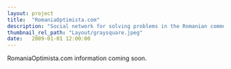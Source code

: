 ```yaml
---
layout: project
title:  "RomaniaOptimista.com"
description: "Social network for solving problems in the Romanian community"
thumbnail_rel_path: "Layout/graysquare.jpeg"
date:   2009-01-01 12:00:00
---
```


RomaniaOptimista.com information coming soon.
